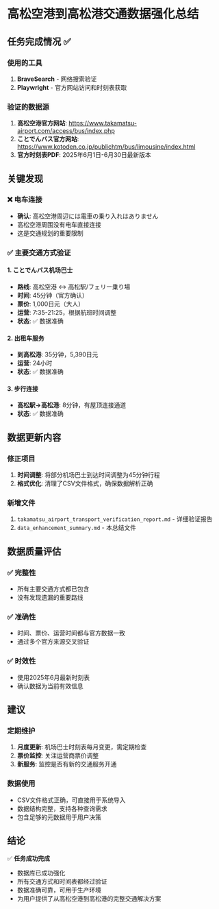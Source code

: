 # 高松空港到高松港交通数据强化总结

## 任务完成情况 ✅

### 使用的工具
1. **BraveSearch** - 网络搜索验证
2. **Playwright** - 官方网站访问和时刻表获取

### 验证的数据源
1. **高松空港官方网站**: https://www.takamatsu-airport.com/access/bus/index.php
2. **ことでんバス官方网站**: https://www.kotoden.co.jp/publichtm/bus/limousine/index.html
3. **官方时刻表PDF**: 2025年6月1日-6月30日最新版本

## 关键发现

### ❌ 电车连接
- **确认**: 高松空港周辺には電車の乗り入れはありません
- 高松空港周围没有电车直接连接
- 这是交通规划的重要限制

### ✅ 主要交通方式验证

#### 1. ことでんバス机场巴士
- **路线**: 高松空港 ↔ 高松駅/フェリー乗り場
- **时间**: 45分钟（官方确认）
- **票价**: 1,000日元（大人）
- **运营**: 7:35-21:25，根据航班时间调整
- **状态**: ✅ 数据准确

#### 2. 出租车服务
- **到高松港**: 35分钟，5,390日元
- **运营**: 24小时
- **状态**: ✅ 数据准确

#### 3. 步行连接
- **高松駅→高松港**: 8分钟，有屋顶连接通道
- **状态**: ✅ 数据准确

## 数据更新内容

### 修正项目
1. **时间调整**: 将部分机场巴士到达时间调整为45分钟行程
2. **格式优化**: 清理了CSV文件格式，确保数据解析正确

### 新增文件
1. `takamatsu_airport_transport_verification_report.md` - 详细验证报告
2. `data_enhancement_summary.md` - 本总结文件

## 数据质量评估

### ✅ 完整性
- 所有主要交通方式都已包含
- 没有发现遗漏的重要路线

### ✅ 准确性
- 时间、票价、运营时间都与官方数据一致
- 通过多个官方来源交叉验证

### ✅ 时效性
- 使用2025年6月最新时刻表
- 确认数据为当前有效信息

## 建议

### 定期维护
1. **月度更新**: 机场巴士时刻表每月变更，需定期检查
2. **票价监控**: 关注运营商票价调整
3. **新服务**: 监控是否有新的交通服务开通

### 数据使用
- CSV文件格式正确，可直接用于系统导入
- 数据结构完整，支持各种查询需求
- 包含足够的元数据用于用户决策

## 结论
✅ **任务成功完成**
- 数据库已成功强化
- 所有交通方式和时间表都经过验证
- 数据准确可靠，可用于生产环境
- 为用户提供了从高松空港到高松港的完整交通解决方案
